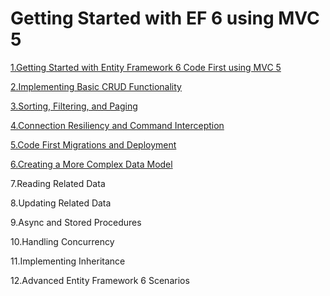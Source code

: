 
Getting Started with EF 6 using MVC 5
====================================

[1.Getting Started with Entity Framework 6 Code First using MVC 5](https://plumwine.me/mvc5-entity-framework-create-data-type)

[2.Implementing Basic CRUD Functionality](https://plumwine.me/mvc5-entity-framework-implementing-basic-crud-functionality)

[3.Sorting, Filtering, and Paging](https://plumwine.me/mvc5-entity-framework-sorting-filtering-paging)

[4.Connection Resiliency and Command Interception](https://plumwine.me/mvc5-entity-framework-connection-resiliency-and-command-interception/)

[5.Code First Migrations and Deployment](https://plumwine.me/mvc5-entity-framework-code-first-migrations-and-deployment)

[6.Creating a More Complex Data Model](https://plumwine.me/mvc5-entity-framework-creating-complex-data-model)

7.Reading Related Data

8.Updating Related Data 

9.Async and Stored Procedures 

10.Handling Concurrency 

11.Implementing Inheritance 

12.Advanced Entity Framework 6 Scenarios 
